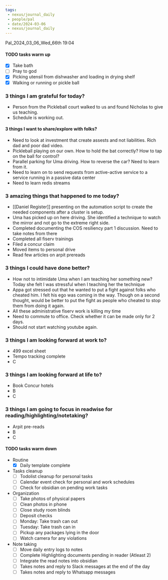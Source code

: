 ```yaml
---
tags:
 - nexus/journal_daily
 - people/pal
 - date/2024-03-06
 - nexus/journal_daily
---
```


Pal_2024_03_06_Wed_66th
19:04
 
#### TODO tasks warm up
- [x] Take bath
- [ ] Pray to god
- [x] Picking utensil from dishwasher and loading in drying shelf
- [x] Walking or running or pickle ball

### 3 things I am grateful for today?
- Person from the Pickleball court walked to us and found Nicholas to give us teaching.
- Schedule is working out. 

#### 3 things I want to share/explore with folks?
- Need to look at investment that create assests and not liabilities. Rich dad and poor dad video.
- Pickleball playing on our own. How to hold the bat correctly? How to tap on the ball for control? 
- Parallel parking for Uma driving. How to reverse the car? Need to learn from it. 
- Need to learn on to send requests from active-active service to a service running in a passive data center  
- Need to learn redis streams  

### 3 amazing things that happened to me today?
- [[Daniel Register]] presenting on the automation script to create the needed components after a cluster is setup. 
- Uma has picked up on here driving. She identified a technique to watch the mirror and not go to the extreme right side.
- Completed documenting the COS resiliency part 1 discussion. Need to take notes from there
- Completed all fiserv trainings
- Filed a concur claim 
- Moved items to personal drive
- Read few articles on arpit prereads 

### 3 things I could have done better?
- How not to intimidate Uma when I am teaching her something new? Today she felt I was stressful when I teaching her the technique 
- Appa got stressed out that he wanted to put a fight against folks who cheated him. I felt his ego was coming in the way. Though on a second thought, would be better to put the fight as people who cheated to stop them from doing it again. 
- All these administrative fiserv work is killing my time  
- Need to commute to office. Check whether it can be made only for 2 days. 
- Should not start watching youtube again. 

### 3 things I am looking forward at work to? 
- 499 excel sheet
- Tempo tracking complete
- C
### 3 things I am looking forward at life to? 
- Book Concur hotels
- B
- C

### 3 things I am going to focus in readwise for reading/highlighting/notetaking? 
- Arpit pre-reads 
- B
- C

#### TODO tasks warm down
- Routine
	- [x] Daily template complete	
- Tasks cleanup 
	- [ ] Todolist cleanup for personal tasks 
	- [ ] Calendar event check for personal and work schedules  
	- [ ] Check for obsidian on pending work tasks 
- Organization
	- [ ] Take photos of physical papers 
	- [ ] Clean photos in phone 
	- [ ] Close study room blinds 
	- [ ] Deposit checks
	- [ ] Monday: Take trash can out
	- [ ] Tuesday: Take trash can in 
	- [ ] Pickup any packages lying in the door
	- [ ] Watch camera for any violations 
- Note taking
	- [ ] Move daily entry logs to notes
	- [ ] Complete Highlighting documents pending in reader (Atleast 2)
	- [ ] Integrate the read notes into obsidian 
	- [ ] Takes notes and reply to Slack messages at the end of the day
	- [ ] Takes notes and reply to Whatsapp messages
